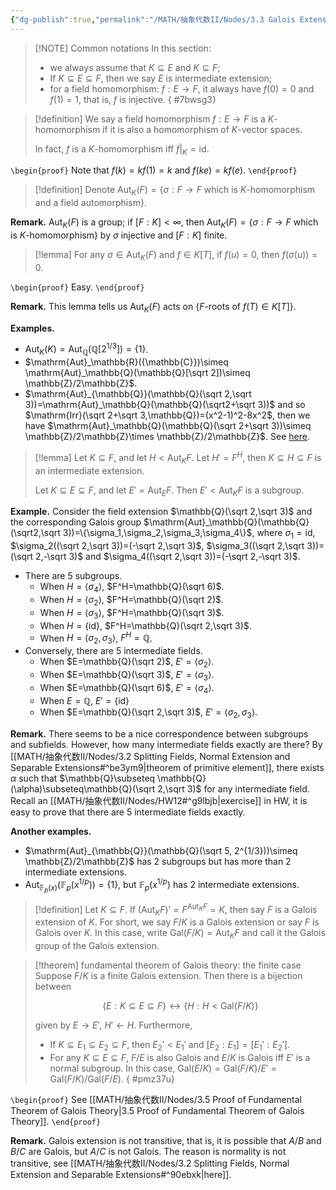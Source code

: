 ```yaml
---
{"dg-publish":true,"permalink":"/MATH/抽象代数II/Nodes/3.3 Galois Extension/","dgPassFrontmatter":true}
---
```



> [!NOTE] Common notations
> In this section:
> - we always assume that $K\subseteq E$ and $K\subseteq F$;
> - If $K\subseteq E\subseteq F$, then we say $E$ is intermediate extension;
> - for a field homomorphism: $f:E\to F$, it always have $f(0)=0$ and $f(1)=1$, that is, $f$ is injective.
{ #7bwsg3}


> [!definition]
> We say a field homomorphism $f:E\to F$ is a $K$-homomorphism if it is also a homomorphism of $K$-vector spaces. 
> 
> In fact, $f$ is a $K$-homomorphism iff $f|_{K}=\mathrm{id}$.

`\begin{proof}`
Note that $f(k)=kf(1)=k$ and $f(ke)=kf(e)$.
`\end{proof}`

> [!definition]
> Denote $\mathrm{Aut}_K(F)=\{\sigma:F\to F\mbox{ which is }K\mbox{-homomorphism and a field automorphism}\}$. 

**Remark.** $\mathrm{Aut}_K(F)$ is a group; if $[F:K]<\infty$, then $\mathrm{Aut}_K(F)=\{\sigma:F\to F\mbox{ which is }K\mbox{-homomorphism}\}$ by $\sigma$ injective and $[F:K]$ finite.

> [!lemma]
> For any $\sigma\in\mathrm{Aut}_K(F)$ and $f\in K[T]$, if $f(u)=0$, then $f(\sigma(u))=0$. 

`\begin{proof}`
Easy.
`\end{proof}`


**Remark.** This lemma tells us $\mathrm{Aut}_K(F)$ acts on $\{F\mbox{-roots of } f(T)\in K[T]\}$.

**Examples.** 
- $\mathrm{Aut}_K(K)=\mathrm{Aut}_{\mathbb{Q}}(\mathbb{Q}[2^{1/3}])=\{1\}$. 
- $\mathrm{Aut}_\mathbb{R}({\mathbb{C}})\simeq \mathrm{Aut}_\mathbb{Q}(\mathbb{Q}[\sqrt 2])\simeq \mathbb{Z}/2\mathbb{Z}$. 
- $\mathrm{Aut}_{\mathbb{Q}}(\mathbb{Q}(\sqrt 2,\sqrt 3))=\mathrm{Aut}_\mathbb{Q}(\mathbb{Q}(\sqrt2+\sqrt 3))$ and so $\mathrm{Irr}(\sqrt 2+\sqrt 3,\mathbb{Q})=(x^2-1)^2-8x^2$, then we have $\mathrm{Aut}_\mathbb{Q}(\mathbb{Q}(\sqrt 2+\sqrt 3))\simeq \mathbb{Z}/2\mathbb{Z}\times \mathbb{Z}/2\mathbb{Z}$. See [here](https://math.stackexchange.com/questions/455067/computing-galois-group-of-mathbbq-sqrt2-sqrt3-mathbbq). 


> [!lemma]
> Let $K\subseteq F$, and let $H<\mathrm{Aut}_KF$. Let $H'=F^H$, then $K\subseteq H\subseteq F$ is an intermediate extension. 
> 
> Let $K\subseteq E\subseteq F$, and let $E'=\mathrm{Aut}_EF$. Then $E'<\mathrm{Aut}_KF$ is a subgroup.

**Example.** Consider the field extension $\mathbb{Q}(\sqrt 2,\sqrt 3)$ and the corresponding Galois group $\mathrm{Aut}_\mathbb{Q}(\mathbb{Q}(\sqrt2,\sqrt 3))=\{\sigma_1,\sigma_2,\sigma_3,\sigma_4\}$, where $\sigma_1=\mathrm{id}$, $\sigma_2((\sqrt 2,\sqrt 3))=(-\sqrt 2,\sqrt 3)$, $\sigma_3((\sqrt 2,\sqrt 3))=(\sqrt 2,-\sqrt 3)$ and $\sigma_4((\sqrt 2,\sqrt 3))=(-\sqrt 2,-\sqrt 3)$.
- There are $5$ subgroups.
	- When $H=\left\langle \sigma_4\right\rangle$, $F^H=\mathbb{Q}(\sqrt 6)$.
	- When $H=\left\langle \sigma_2\right\rangle$, $F^H=\mathbb{Q}(\sqrt 2)$.
	- When $H=\left\langle \sigma_3\right\rangle$, $F^H=\mathbb{Q}(\sqrt 3)$.
	- When $H=\{\mathrm{id}\}$, $F^H=\mathbb{Q}(\sqrt 2,\sqrt 3)$.
	- When $H=\left\langle \sigma_2,\sigma_3\right\rangle$, $F^H=\mathbb{Q}$. 
- Conversely, there are $5$ intermediate fields.
	- When $E=\mathbb{Q}(\sqrt 2)$, $E'=\left\langle \sigma_2\right\rangle$.
	- When $E=\mathbb{Q}(\sqrt 3)$, $E'=\left\langle \sigma_3\right\rangle$.
	- When $E=\mathbb{Q}(\sqrt 6)$, $E'=\left\langle \sigma_4\right\rangle$.
	- When $E=\mathbb{Q}$, $E'=\{\mathrm{id}\}$
	- When $E=\mathbb{Q}(\sqrt 2,\sqrt 3)$, $E'=\langle\sigma_2,\sigma_3\rangle$.

**Remark.** There seems to be a nice correspondence between subgroups and subfields. However, how many intermediate fields exactly are there? By [[MATH/抽象代数II/Nodes/3.2 Splitting Fields, Normal Extension and Separable Extensions#^be3ym9\|theorem of primitive element]], there exists $\alpha$ such that $\mathbb{Q}\subseteq \mathbb{Q}(\alpha)\subseteq\mathbb{Q}(\sqrt 2,\sqrt 3)$ for any intermediate field. Recall an [[MATH/抽象代数II/Nodes/HW12#^g9lbjb\|exercise]] in HW, it is easy to prove that there are $5$ intermediate fields exactly.

**Another examples.**
- $\mathrm{Aut}_{\mathbb{Q}}(\mathbb{Q}(\sqrt 5, 2^{1/3}))\simeq \mathbb{Z}/2\mathbb{Z}$ has $2$ subgroups but has more than $2$ intermediate extensions. 
- $\mathrm{Aut}_{\mathbb{F}_p(x)}(\mathbb{F}_p(x^{1/p}))=\{1\}$, but $\mathbb{F}_p(x^{1/p})$ has $2$ intermediate extensions.

> [!definition]
> Let $K\subseteq F$. If $(\mathrm{Aut}_KF)'=F^{\mathrm{Aut}_KF}=K$, then say $F$ is a Galois extension of $K$. For short, we say $F/K$ is a Galois extension or say $F$ is Galois over $K$. In this case, write $\mathrm{Gal}(F/K)=\mathrm{Aut}_KF$ and call it the Galois group of the Galois extension.


> [!theorem] fundamental theorem of Galois theory: the finite case
> Suppose $F/K$ is a finite Galois extension. Then there is a bijection between 
> 
> $$\{E:K\subseteq E\subseteq F\}\longleftrightarrow \{H:H<\mathrm{Gal}(F/K)\}$$
> 
> given by $E\to E'$, $H'\gets H$. Furthermore,
> - If $K\subseteq E_1\subseteq E_2\subseteq F$, then $E_2'<E_1'$ and $[E_2:E_1]=[E_1':E_2']$.
> - For any $K\subseteq E\subseteq F$, $F/E$ is also Galois and $E/K$ is Galois iff $E'$ is a normal subgroup. In this case, $\mathrm{Gal}(E/K)=\mathrm{Gal}(F/K)/E'=\mathrm{Gal}(F/K)/\mathrm{Gal}(F/E)$.
{ #pmz37u}


`\begin{proof}`
See [[MATH/抽象代数II/Nodes/3.5 Proof of Fundamental Theorem of Galois Theory\|3.5 Proof of Fundamental Theorem of Galois Theory]].
`\end{proof}`


**Remark.** Galois extension is not transitive, that is, it is possible that $A/B$ and $B/C$ are Galois, but $A/C$ is not Galois. The reason is normality is not transitive, see [[MATH/抽象代数II/Nodes/3.2 Splitting Fields, Normal Extension and Separable Extensions#^90ebxk\|here]]. 

